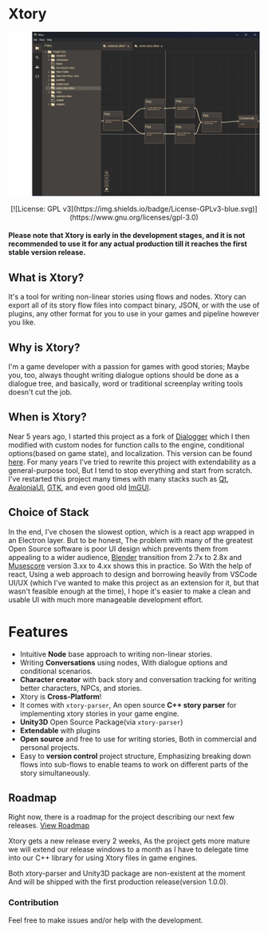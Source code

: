 # Xtory

![Xtory](https://raw.githubusercontent.com/rzvxa/xtory/master/ScreenShots/screenshot1.png)

<p align="center">
[![License: GPL v3](https://img.shields.io/badge/License-GPLv3-blue.svg)](https://www.gnu.org/licenses/gpl-3.0)
</p>

#### Please note that Xtory is early in the development stages, and it is not recommended to use it for any actual production till it reaches the first stable version release.

## What is Xtory?
It's a tool for writing non-linear stories using flows and nodes.
Xtory can export all of its story flow files into compact binary, JSON, or with the use of plugins, any other format for you to use in your games and pipeline however you like.

## Why is Xtory?
I'm a game developer with a passion for games with good stories; Maybe you, too, always thought writing dialogue options should be done as a dialogue tree, and basically, word or traditional screenplay writing tools doesn't cut the job.

## When is Xtory?
 Near 5 years ago, I started this project as a fork of [Dialogger](https://github.com/etodd/dialogger) which I then modified with custom nodes for function calls to the engine, conditional options(based on game state), and localization. This version can be found [here](https://github.com/rzvxa/xtory/releases/tag/legacy-version). For many years I've tried to rewrite this project with extendability as a general-purpose tool, But I tend to stop everything and start from scratch. I've restarted this project many times with many stacks such as [Qt](https://www.qt.io/), [AvaloniaUI](https://avaloniaui.net/), [GTK](https://www.gtk.org/), and even good old [ImGUI](https://github.com/ocornut/imgui).
 
 ## Choice of Stack
 In the end, I've chosen the slowest option, which is a react app wrapped in an Electron layer. But to be honest, The problem with many of the greatest Open Source software is poor UI design which prevents them from appealing to a wider audience, [Blender](https://www.blender.org/) transition from 2.7x to 2.8x and [Musescore](https://musescore.org/en) version 3.xx to 4.xx shows this in practice. So With the help of react, Using a web approach to design and borrowing heavily from VSCode UI/UX (which I've wanted to make this project as an extension for it, but that wasn't feasible enough at the time), I hope it's easier to make a clean and usable UI with much more manageable development effort.

# Features

* Intuitive **Node** base approach to writing non-linear stories.
* Writing **Conversations** using nodes, With dialogue options and conditional scenarios.
* **Character creator** with back story and conversation tracking for writing better characters, NPCs, and stories.
* Xtory is **Cross-Platform**!
* It comes with `xtory-parser`, An open source **C++ story parser** for implementing xtory stories in your game engine.
* **Unity3D** Open Source Package(via `xtory-parser`)
* **Extendable** with plugins
* **Open source** and free to use for writing stories, Both in commercial and personal projects.
* Easy to **version control** project structure, Emphasizing breaking down flows into sub-flows to enable teams to work on different parts of the story simultaneously.

## Roadmap

Right now, there is a roadmap for the project describing our next few releases.
[View Roadmap](https://github.com/users/rzvxa/projects/2)

Xtory gets a new release every 2 weeks, As the project gets more mature we will extend our release windows to a month as I have to delegate time into our C++ library for using Xtory files in game engines.

Both xtory-parser and Unity3D package are non-existent at the moment And will be shipped with the first production release(version 1.0.0).

### Contribution
Feel free to make issues and/or help with the development.
